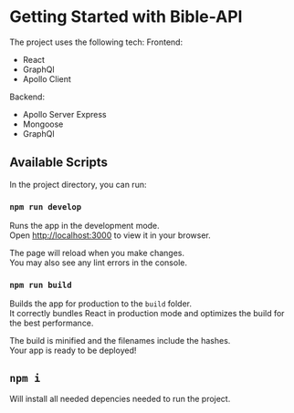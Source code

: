 # Getting Started with Bible-API
The project uses the following tech:
Frontend:
 - React
 - GraphQl
 - Apollo Client

 Backend:
 - Apollo Server Express
 - Mongoose
 - GraphQl

## Available Scripts

In the project directory, you can run:

### `npm run develop`

Runs the app in the development mode.\
Open [http://localhost:3000](http://localhost:3000) to view it in your browser.

The page will reload when you make changes.\
You may also see any lint errors in the console.

### `npm run build`

Builds the app for production to the `build` folder.\
It correctly bundles React in production mode and optimizes the build for the best performance.

The build is minified and the filenames include the hashes.\
Your app is ready to be deployed!

## `npm i`

Will install all needed depencies needed to run the project.